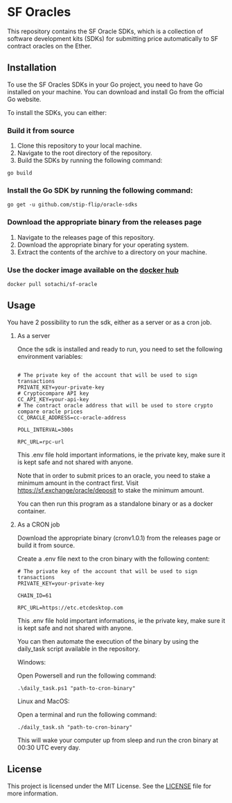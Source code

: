 # SF Oracles

This repository contains the SF Oracle SDKs, which is a collection of software development kits (SDKs) for submitting price automatically to SF contract oracles on the Ether.

## Installation

To use the SF Oracles SDKs in your Go project, you need to have Go installed on your machine. You can download and install Go from the official Go website.

To install the SDKs, you can either:

### Build it from source

1. Clone this repository to your local machine.
2. Navigate to the root directory of the repository.
3. Build the SDKs by running the following command:

```shell
go build
```

### Install the Go SDK by running the following command:

```shell
go get -u github.com/stip-flip/oracle-sdks
```

### Download the appropriate binary from the releases page

1. Navigate to the releases page of this repository.
2. Download the appropriate binary for your operating system.
3. Extract the contents of the archive to a directory on your machine.

### Use the docker image available on the [docker hub](https://hub.docker.com/r/sotachi/sf-oracle)

```shell
docker pull sotachi/sf-oracle
```

## Usage

You have 2 possibility to run the sdk, either as a server or as a cron job.

1. As a server

   Once the sdk is installed and ready to run, you need to set the following environment variables:

   ```shell

   # The private key of the account that will be used to sign transactions
   PRIVATE_KEY=your-private-key
   # Cryptocompare API key
   CC_API_KEY=your-api-key
   # The contract oracle address that will be used to store crypto compare oracle prices
   CC_ORACLE_ADDRESS=cc-oracle-address

   POLL_INTERVAL=300s

   RPC_URL=rpc-url
   ```

   This .env file hold important informations, ie the private key, make sure it is kept safe and not shared with anyone.

   Note that in order to submit prices to an oracle, you need to stake a minimum amount in the contract first. Visit https://sf.exchange/oracle/deposit to stake the minimum amount.

   You can then run this program as a standalone binary or as a docker container.

2. As a CRON job

   Download the appropriate binary (cronv1.0.1) from the releases page or build it from source.

   Create a .env file next to the cron binary with the following content:

   ```shell
   # The private key of the account that will be used to sign transactions
   PRIVATE_KEY=your-private-key

   CHAIN_ID=61

   RPC_URL=https://etc.etcdesktop.com
   ```

   This .env file hold important informations, ie the private key, make sure it is kept safe and not shared with anyone.

   You can then automate the execution of the binary by using the daily_task script available in the repository.

   Windows:

   Open Powersell and run the following command:

   ```shell
   .\daily_task.ps1 "path-to-cron-binary"
   ```

   Linux and MacOS:

   Open a terminal and run the following command:

   ```shell
   ./daily_task.sh "path-to-cron-binary"
   ```

   This will wake your computer up from sleep and run the cron binary at 00:30 UTC every day.

## License

This project is licensed under the MIT License. See the [LICENSE](LICENSE) file for more information.
